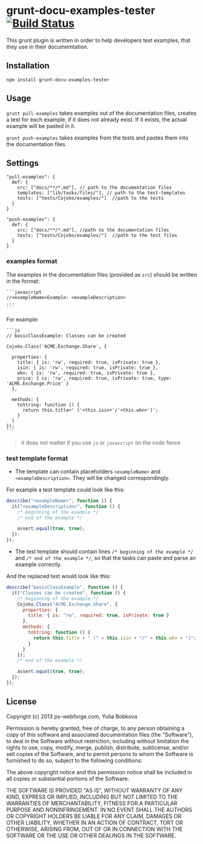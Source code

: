 # grunt-docu-examples-tester [![Build Status](https://travis-ci.org/ybobkova/grunt-docu-examples-tester.png?branch=master)](https://travis-ci.org/ybobkova/grunt-docu-examples-tester)

This grunt plugin is written in order to help developers test examples, that they use in their documemtation.


## Installation

`npm install grunt-docu-examples-tester`


## Usage

`grunt pull-examples` takes examples out of the documentation files, creates a test for each example, if it does not already exist.
If it exists, the actual example will be pasted in it.

`grunt push-examples` takes examples from the tests and pastes them into the documentation files


## Settings

```
"pull-examples": {
  def: {
    src: ["docs/**/*.md"], // path to the documentation files
    templates: ["lib/tasks/files/"], // path to the test-templates
    tests: ["tests/Cojoko/examples/"]  //path to the tests
  }
}

"push-examples": {
  def: {
    src: ["docs/**/*.md"], //path to the documentation files
    tests: ["tests/Cojoko/examples/"]  //path to the test files  
  }
}
```

### examples format

The examples in the documentation files (provided as `src`) should be written in the format:


    ```javascript
    //<exampleName>Example: <exampleDescription>
    ...
    ```


For example:


    ```js
    // basicClassExample: Classes can be created
  
    Cojoko.Class('ACME.Exchange.Share', {

      properties: {
        title: { is: 'rw', required: true, isPrivate: true },
        isin: { is: 'rw', required: true, isPrivate: true },
        wkn: { is: 'rw', required: true, isPrivate: true },
        price: { is: 'rw', required: true, isPrivate: true, type: 'ACME.Exchange.Price' }
      },

      methods: {
        toString: function () {
          return this.title+' ('+this.isin+'/'+this.wkn+')';
        }
      }
    });
    ```

> it does not matter if you use `js` or `javascript` on the code fence


### test template format

* The template can contain placeholders `<exampleName>` and `<exampleDescription>`. They will be changed correspondingly.

For example a test template could look like this:

```js
describe("<exampleName>", function () {
  it("<exampleDescription>", function () {
    /* beginning of the example */
    /* end of the example */

    assert.equal(true, true);
  });
});
```

* The test template should contain lines `/* beginning of the example */` and `/* end of the example */`, so that the tasks can paste and parse an example correctly.

And the replaced test would look like this:

```js
describe("basicClassExample", function () {
  it("Classes can be created", function () {
    /* beginning of the example */
    Cojoko.Class("ACME.Exchange.Share", {
      properties: { 
        title: { is: "rw", required: true, isPrivate: true }
      },
      methods: {
        toString: function () {
          return this.title + " (" + this.isin + "/" + this.wkn + ")";
        }
      }
    });
    /* end of the example */

    assert.equal(true, true);
  });
});
```


## License

Copyright (c) 2013 ps-webforge.com, Yulia Bobkova

Permission is hereby granted, free of charge, to any person obtaining a copy
of this software and associated documentation files (the "Software"), to deal
in the Software without restriction, including without limitation the rights
to use, copy, modify, merge, publish, distribute, sublicense, and/or sell
copies of the Software, and to permit persons to whom the Software is
furnished to do so, subject to the following conditions:

The above copyright notice and this permission notice shall be included in
all copies or substantial portions of the Software.

THE SOFTWARE IS PROVIDED "AS IS", WITHOUT WARRANTY OF ANY KIND, EXPRESS OR
IMPLIED, INCLUDING BUT NOT LIMITED TO THE WARRANTIES OF MERCHANTABILITY,
FITNESS FOR A PARTICULAR PURPOSE AND NONINFRINGEMENT. IN NO EVENT SHALL THE
AUTHORS OR COPYRIGHT HOLDERS BE LIABLE FOR ANY CLAIM, DAMAGES OR OTHER
LIABILITY, WHETHER IN AN ACTION OF CONTRACT, TORT OR OTHERWISE, ARISING FROM,
OUT OF OR IN CONNECTION WITH THE SOFTWARE OR THE USE OR OTHER DEALINGS IN
THE SOFTWARE.
